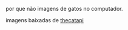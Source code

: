 por que não imagens de gatos no computador.

imagens baixadas de [thecatapi](https://thecatapi.com/)